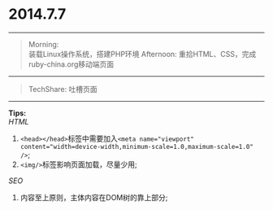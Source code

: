 # 2014.7.7
---

> Morning: <br />
	装载Linux操作系统，搭建PHP环境
  Afternoon:
	重拾HTML、CSS，完成ruby-china.org移动端页面

---

> TechShare:
	吐槽页面

---
**Tips:** <br />
*HTML*<br />

1. `<head></head>`标签中需要加入`<meta name="viewport" content="width=device-width,minimum-scale=1.0,maximum-scale=1.0" />`;
2. `<img/>`标签影响页面加载，尽量少用;

*SEO*<br />

1. 内容至上原则，主体内容在DOM树的靠上部分;
